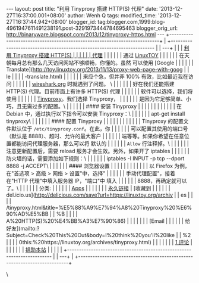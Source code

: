 --- layout: post title: "利用 Tinyproxy 搭建 HTTP(S) 代理" date:
'2013-12-27T16:37:00.001+08:00' author: Wenh Q tags: modified\_time:
'2013-12-27T16:37:44.942+08:00' blogger\_id:
tag:blogger.com,1999:blog-4961947611491238191.post-3291973444784695463
blogger\_orig\_url:
http://binaryware.blogspot.com/2013/12/tinyproxy-https.html ---
+--------------------------------------------------------------------------+
| +----------------------------------------------------------------------- |
| ---+                                                                     |
| | [利用 Tinyproxy 搭建 HTTP(S)                                             | |
|                                                                          |
| | 代理](https://linuxtoy.org/archives/tinyproxy.html)                      |
|  |                                                                       |
| | 通过 [LinuxTOY](https://linuxtoy.org/)                                   |
|  |                                                                       |
| | 在天朝每月总有那么几天访问网站不够顺畅，你懂的。虽然 可以使用 [Google    | |
|                                                                          |
| | Translate](http://toy.linuxtoy.org/2013/11/13/proxy-web-page-with-goog |
| le |                                                                     |
| | -translate.html)                                                       |
|    |                                                                     |
| | 来应个急，但并非 100% 有效，比如最近我在访问                             | |
|                                                                          |
| | [wireshark.org](http://wireshark.org/) 时就遇到了问题。 \                | |
|                                                                          |
| | 好在我们还能搭建 HTTP(S) 代理。目前市面上有许多 HTTP(S) 代理             | |
|                                                                          |
| | 软件可以选择，我们将使用                                                 | |
|                                                                          |
| | [Tinyproxy](https://banu.com/tinyproxy/)。我们选择 Tinyproxy，           | |
|                                                                          |
| | 是因为它足够简单、小巧，且无需过多的配置。\                              | |
|                                                                          |
| | #### 安装 Tinyproxy                                                      |
|  |                                                                       |
| |                                                                        |
|    |                                                                     |
| | 在 Debian 中，通过执行以下指令可以安装 Tinyproxy：\                      | |
|                                                                          |
| | apt-get install tinyproxy\                                             |
|    |                                                                     |
| | #### 配置 Tinyproxy                                                      |
|  |                                                                       |
| |                                                                        |
|    |                                                                     |
| | Tinyproxy 的配置文件默认位于 `/etc/tinyproxy.conf`。在此，你             | |
|                                                                          |
| | 可以配置其使用的端口号（默认是 8888）、超时、允许的最大客户              | |
|                                                                          |
| | 端等等。如果你希望在任意位置都能访问代理服务器，那么可以将 默认的        | |
|                                                                          |
| | `Allow` 行注释掉。\                                                      | |
|                                                                          |
| | 注意更新配置后，需要 reload 服务才会生效。另外，如果开了 iptables        | |
|                                                                          |
| | 防火墙的话，需要添加如下规则：\                                          | |
|                                                                          |
| | iptables -I INPUT -p tcp --dport 8888 -j ACCEPT\                       |
|    |                                                                     |
| | #### 浏览器设置                                                          | |
|                                                                          |
| |                                                                        |
|    |                                                                     |
| | 以 Firefox 为例，在"首选项 \> 高级 \> 网络 \> 设置"中，选择"             | |
|                                                                          |
| | 手动代理配置"，接着在"HTTP 代理"中填入服务器 IP，"端口"中 填入           | |
|                                                                          |
| | 8888，再确定就可以了。\                                                  | |
|                                                                          |
| | 分类:                                                                    |
|  |                                                                       |
| | [Apps](https://linuxtoy.org/category/apps "查看 Apps 中的全部文章") |    | |
|                                                                          |
| | [永久链接](https://linuxtoy.org/archives/tinyproxy.html) | [收藏到       | |
|                                                                          |
| | del.icio.us](http://delicious.com/save?url=https://linuxtoy.org/archiv |
| es |                                                                     |
| | /tinyproxy.html&title=%E5%88%A9%E7%94%A8%20Tinyproxy%20%E6%90%AD%E5%BB |
| %B |                                                                     |
| | A%20HTTP(S)%20%E4%BB%A3%E7%90%86)                                      |
|    |                                                                     |
| | | [Email                                                               |
|    |                                                                     |
| | 给好友](mailto:?Subject=Check%20This%20Out&body=I%20think%20you'll%20like |
| %2 |                                                                     |
| | 0this:%20https://linuxtoy.org/archives/tinyproxy.html)                 |
|    |                                                                     |
| | | [1 评论](https://linuxtoy.org/archives/tinyproxy.html#comments) |      |
|  |                                                                       |
| | [捐助本站](http://linuxtoy.org/faq/donate)                               | |
|                                                                          |
| +----------------------------------------------------------------------- |
| ---+                                                                     |
+--------------------------------------------------------------------------+

\

